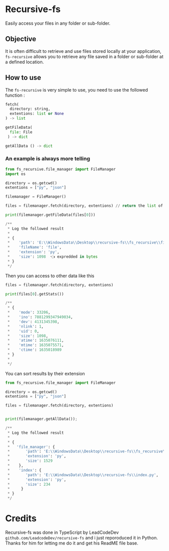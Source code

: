 # Recursive-fs

Easily access your files in any folder or sub-folder.

## Objective

It is often difficult to retrieve and use files stored locally at your application, `fs-recursive` allows you to retrieve any file saved in a folder or sub-folder at a defined location.

## How to use

The `fs-recursive` is very simple to use, you need to use the followed function :

```py
fetch(
  directory: string,
  extentions: list or None
) -> list

getFileData(
  file: File
 ) -> dict

getAllData () -> dict
```

### An example is always more telling

```py
from fs_recursive.file_manager import FileManager
import os

directory = os.getcwd()
extentions = ["py", "json"]

filemanager = FileManager()

files = filemanager.fetch(directory, extentions) // return the list of retrived files Objects (fs_recursive.File) 

print(filemanager.getFileData(files[0]))

/**
 * Log the followed result
 *
 * {
 *    'path': 'E:\\WindowsData\\Desktop\\recursive-fs\\fs_recursive\\file.py',
 *    'fileName': 'file',
 *    'extension': 'py',
 *    'size': 1098  👈 expredded in bytes
 * }
 */
```

Then you can access to other data like this

```py
files = filemanager.fetch(directory, extentions)

print(files[0].getStats())

/**
 * {
 *    'mode': 33206,
 *    'ino': 7881299347949034,
 *    'dev': 4131345398,
 *    'nlink': 1,
 *    'uid': 0,
 *    'size': 1098,
 *    'atime': 1635076111,
 *    'mtime': 1635075571,
 *    'ctime': 1635018989
 * }
 *
 */
```

You can sort results by their extension

```py
from fs_recursive.file_manager import FileManager

directory = os.getcwd()
extentions = ["py", "json"]

files = filemanager.fetch(directory, extentions)


print(filemanager.getAllData());

/**
 * Log the followed result
 *
 * {
 *   'file_manager': {
 *       'path': 'E:\\WindowsData\\Desktop\\recursive-fs\\fs_recursive\\file_manager.py',
 *       'extension': 'py',
 *       'size': 1529
 *    },
 *    'index': {
 *       'path': 'E:\\WindowsData\\Desktop\\recursive-fs\\index.py',
 *       'extension': 'py',
 *       'size': 234
 *     }
 * }
 */
```

# Credits

Recursive-fs was done in TypeScript by LeadCodeDev `github.com/LeadcodeDev/recursive-fs` and i just reporoduced it in Python. Thanks for him for letting me do it and get his ReadME file base.
